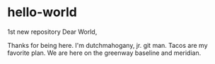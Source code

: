 # hello-world
1st new repository
Dear World,

Thanks for being here. I'm dutchmahogany, jr. git man. Tacos are my favorite plan.
We are here on the greenway baseline and meridian.
